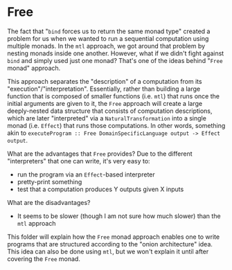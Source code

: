 # Free

The fact that "`bind` forces us to return the same monad type" created a problem for us when we wanted to run a sequential computation using multiple monads. In the `mtl` approach, we got around that problem by nesting monads inside one another. However, what if we didn't fight against `bind` and simply used just one monad? That's one of the ideas behind "`Free` monad" approach.

This approach separates the "description" of a computation from its "execution"/"interpretation". Essentially, rather than building a large function that is composed of smaller functions (i.e. `mtl`) that runs once the initial arguments are given to it, the `Free` approach will create a large deeply-nested data structure that consists of computation descriptions, which are later "interpreted" via a `NaturalTransformation` into a single monad (i.e. `Effect`) that runs those computations. In other words, something akin to `executeProgram :: Free DomainSpecificLanguage output -> Effect output`.

What are the advantages that `Free` provides? Due to the different "interpreters" that one can write, it's very easy to:
- run the program via an `Effect`-based interpreter
- pretty-print something
- test that a computation produces Y outputs given X inputs

What are the disadvantages?
- It seems to be slower (though I am not sure how much slower) than the `mtl` approach

This folder will explain how the `Free` monad approach enables one to write programs that are structured according to the "onion architecture" idea. This idea can also be done using `mtl`, but we won't explain it until after covering the `Free` monad.
